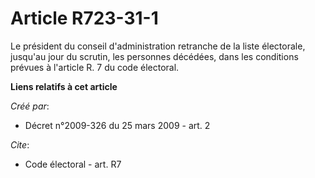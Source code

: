 # Article R723-31-1

Le président du conseil d'administration retranche de la liste électorale, jusqu'au jour du scrutin, les personnes décédées,
dans les conditions prévues à l'article R. 7 du code électoral.

**Liens relatifs à cet article**

_Créé par_:

  - Décret n°2009-326 du 25 mars 2009 - art. 2

_Cite_:

  - Code électoral - art. R7
